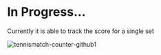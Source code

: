 # In Progress... 

Currently it is able to track the score for a single set 

![tennismatch-counter-github1](https://github.com/user-attachments/assets/4c0c450e-6616-4486-9d83-c110a5a118f0)




